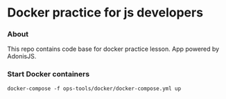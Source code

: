 # Docker practice for js developers


### About

This repo contains code base for docker practice lesson.
App powered by AdonisJS.
### Start Docker containers
`docker-compose -f ops-tools/docker/docker-compose.yml up`